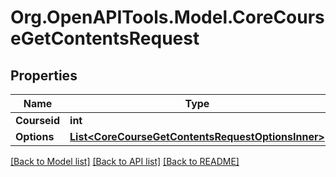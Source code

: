 # Org.OpenAPITools.Model.CoreCourseGetContentsRequest

## Properties

Name | Type | Description | Notes
------------ | ------------- | ------------- | -------------
**Courseid** | **int** | course id | 
**Options** | [**List&lt;CoreCourseGetContentsRequestOptionsInner&gt;**](CoreCourseGetContentsRequestOptionsInner.md) |  | [optional] 

[[Back to Model list]](../README.md#documentation-for-models) [[Back to API list]](../README.md#documentation-for-api-endpoints) [[Back to README]](../README.md)

